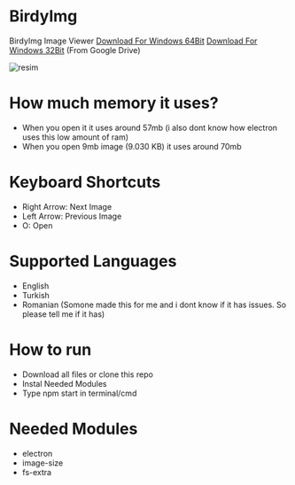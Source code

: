 # BirdyImg
BirdyImg Image Viewer  <a href="https://drive.google.com/file/d/1AtW-nxYYaj_jhO8vNVua_cGOdqlJBbUo/view?usp=sharing">Download For Windows 64Bit</a> <a href="https://drive.google.com/file/d/11KEGL1mm7Y3AGrSwQiFOECoolPVaHr8r/view?usp=sharing">Download For Windows 32Bit</a> (From Google Drive)

<!--![resim](https://user-images.githubusercontent.com/103432992/185777954-95c9db41-91af-4e6e-9b0a-f45470d2a6b3.png)-->
![resim](https://user-images.githubusercontent.com/103432992/189284081-a4f9760f-bf57-4d0a-84a6-61e0dc0afc3c.png)

# How much memory it uses?
* When you open it it uses around 57mb (i also dont know how electron uses this low amount of ram)
* When you open 9mb image (9.030 KB) it uses around 70mb

# Keyboard Shortcuts
* Right Arrow: Next Image
* Left Arrow: Previous Image
* O: Open

# Supported Languages
* English
* Turkish
* Romanian (Somone made this for me and i dont know if it has issues. So please tell me if it has)

# How to run
* Download all files or clone this repo
* Instal Needed Modules
* Type npm start in terminal/cmd

# Needed Modules
* electron
* image-size
* fs-extra
